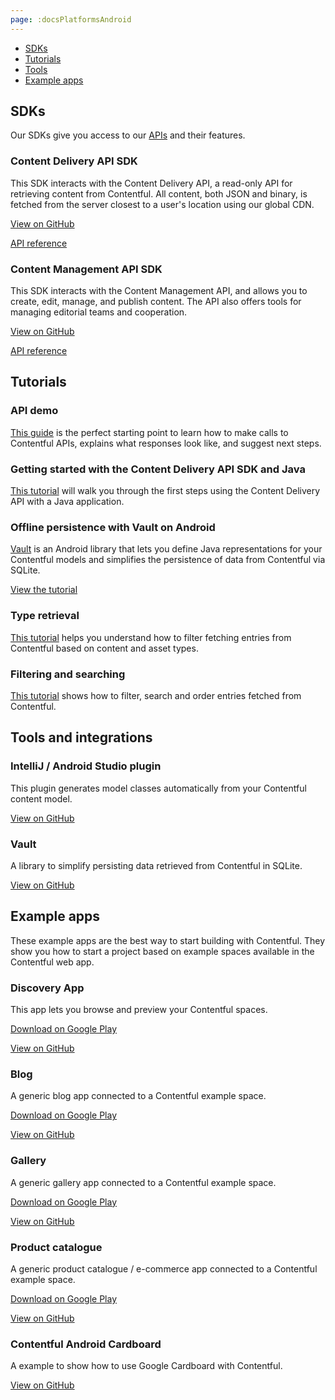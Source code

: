 ```yaml
---
page: :docsPlatformsAndroid
---
```


- [SDKs](#sdks)
- [Tutorials](#tutorials)
- [Tools](#tools-and-integrations)
- [Example apps](#example-apps)

## SDKs

Our SDKs give you access to our [APIs](/developers/docs/concepts/apis/) and their features.

### Content Delivery API SDK

This SDK interacts with the Content Delivery API, a read-only API for retrieving content from Contentful. All content, both JSON and binary, is fetched from the server closest to a user's location using our global CDN.

[View on GitHub](https://github.com/contentful/contentful.java)

[API reference](https://contentful.github.io/contentful.java/)

### Content Management API SDK

This SDK interacts with the Content Management API, and allows you to create, edit, manage, and publish content. The API also offers tools for managing editorial teams and cooperation.

[View on GitHub](https://github.com/contentful/contentful-management.java)

[API reference](https://contentful.github.io/contentful-management.java/)

## Tutorials

### API demo

[This guide](/developers/api-demo/java/) is the perfect starting point to learn how to make calls to Contentful APIs, explains what responses look like, and suggest next steps.

### Getting started with the Content Delivery API SDK and Java

[This tutorial](/developers/docs/android/tutorials/getting-started-with-contentful-and-android/) will walk you through the first steps using the Content Delivery API with a Java application.

### Offline persistence with Vault on Android

[Vault](https://github.com/contentful/vault) is an Android library that lets you define Java representations for your Contentful models and simplifies the persistence of data from Contentful via SQLite.

[View the tutorial](/developers/docs/android/tutorials/offline-persistence-with-vault/)

### Type retrieval

[This tutorial](/developers/docs/android/tutorials/advanced-types/) helps you understand how to filter fetching entries from Contentful based on content and asset types.

### Filtering and searching

[This tutorial](/developers/docs/android/tutorials/advanced-filtering-and-searching/) shows how to filter, search and order entries fetched from Contentful.

## Tools and integrations

### IntelliJ / Android Studio plugin

This plugin generates model classes automatically from your Contentful content model.

[View on GitHub](https://github.com/contentful/cf-generator-intellij)

### Vault

A library to simplify persisting data retrieved from Contentful in SQLite.

[View on GitHub](https://github.com/contentful/vault)

## Example apps

These example apps are the best way to start building with Contentful. They show you how to start a project based on example spaces available in the Contentful web app.

### Discovery App

This app lets you browse and preview your Contentful spaces.

[Download on Google Play](https://play.google.com/store/apps/details?id=discovery.contentful)

[View on GitHub](https://github.com/contentful/discovery-app-android)

### Blog

A generic blog app connected to a Contentful example space.

[Download on Google Play](https://play.google.com/store/apps/details?id=blog.contentful)

[View on GitHub](https://github.com/contentful/blog-app-android)

### Gallery

A generic gallery app connected to a Contentful example space.

[Download on Google Play](https://play.google.com/store/apps/details?id=gallery.templates.contentful)

[View on GitHub](https://github.com/contentful/gallery-app-android)

### Product catalogue

A generic product catalogue / e-commerce app connected to a Contentful example space.

[Download on Google Play](https://play.google.com/store/apps/details?id=catalogue.contentful)

[View on GitHub](https://github.com/contentful/product-catalogue-android)

### Contentful Android Cardboard

A example to show how to use Google Cardboard with Contentful.

[View on GitHub](https://github.com/contentful-labs/contentful-cardboard)
